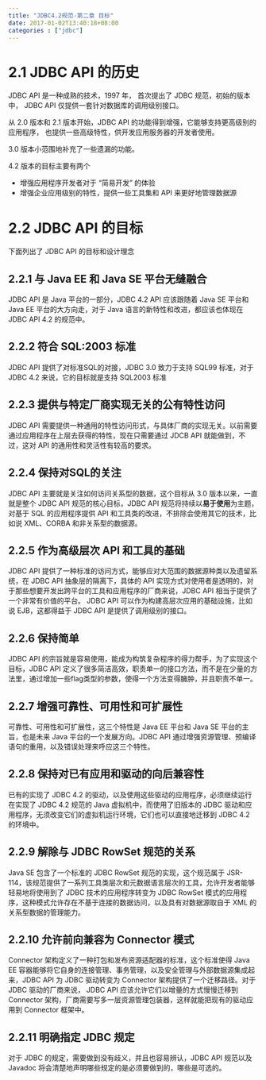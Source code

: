 ```yaml
---
title: "JDBC4.2规范-第二章 目标"
date: 2017-01-02T13:40:18+08:00
categories : ["jdbc"]
---
```

# 2.1 JDBC API 的历史

JDBC API 是一种成熟的技术，1997 年， 首次提出了 JDBC 规范，初始的版本中， JDBC API 仅提供一套针对数据库的调用级别接口。

从 2.0 版本和 2.1 版本开始，JDBC API 的功能得到增强，它能够支持更高级别的应用程序， 也提供一些高级特性，供开发应用服务器的开发者使用。

3.0 版本小范围地补充了一些遗漏的功能。

4.2 版本的目标主要有两个

- 增强应用程序开发者对于 “简易开发” 的体验
- 增强企业应用级别的特性，提供一些工具集和 API 来更好地管理数据源

# 2.2 JDBC API 的目标

下面列出了 JDBC API 的目标和设计理念

## 2.2.1 与 Java EE 和 Java SE 平台无缝融合
JDBC API 是 Java 平台的一部分，JDBC 4.2 API 应该跟随着 Java SE 平台和 Java EE 平台的大方向走，对于 Java 语言的新特性和改进，都应该也体现在 JDBC API 4.2 的规范中。

## 2.2.2 符合 SQL:2003 标准

JDBC API 提供了对标准SQL的对接，JDBC 3.0 致力于支持 SQL99 标准，对于 JDBC 4.2 来说，它的目标就是支持 SQL2003 标准

## 2.2.3 提供与特定厂商实现无关的公有特性访问

JDBC API 需要提供一种通用的特性访问形式，与具体厂商的实现无关。以前需要通过应用程序在上层去获得的特性，现在只需要通过 JDCB API 就能做到，不过，这对 API 的通用性和灵活性有较高的要求。

## 2.2.4 保持对SQL的关注

JDBC API 主要就是关注如何访问关系型的数据，这个目标从 3.0 版本以来，一直就是整个 JDBC API 规范的核心目标，JDBC API 规范将持续以**易于使用**为主题，对基于 SQL 的应用程序提供 API 和工具类的改进，不排除会使用其它的技术，比如说 XML、CORBA 和非关系型的数据源。

## 2.2.5 作为高级层次 API 和工具的基础

JDBC API 提供了一种标准的访问方式，能够应对大范围的数据源种类以及遗留系统，在 JDBC API 抽象层的隔离下，具体的 API 实现方式对使用者是透明的，对于那些想要开发出跨平台的工具和应用程序的厂商来说，JDBC API 相当于提供了一个非常有价值的平台。 JDBC API 可以作为构建高层次应用的基础设施，比如说 EJB，这都得益于 JDBC API 是提供了调用级别的接口。

## 2.2.6 保持简单

JDBC API 的宗旨就是容易使用，能成为构筑复杂程序的得力帮手，为了实现这个目标，JDBC API 定义了很多简洁高效，职责单一的接口方法，而不是在少量的方法里，通过增加一些flag类型的参数，使得一个方法变得臃肿，并且职责不单一。

## 2.2.7 增强可靠性、可用性和可扩展性
可靠性、可用性和可扩展性，这三个特性是 Java EE 平台和 Java SE 平台的主旨，也是未来 Java 平台的一个发展方向。JDBC API 通过增强资源管理、预编译语句的重用，以及错误处理来呼应这三个特性。

## 2.2.8 保持对已有应用和驱动的向后兼容性

已有的实现了 JDBC 4.2 的驱动，以及使用这些驱动的应用程序，必须继续运行在实现了 JDBC 4.2 规范的 Java 虚拟机中，而使用了旧版本的 JDBC 驱动和应用程序，无须改变它们的虚拟机运行环境，它们也可以直接地迁移到 JDBC 4.2 的环境中。

## 2.2.9 解除与 JDBC RowSet 规范的关系
Java SE 包含了一个标准的 JDBC RowSet 规范的实现，这个规范属于 JSR-114，该规范提供了一系列工具类层次和元数据语言层次的工具，允许开发者能够轻易地将使用到了 JDBC 技术的应用程序转变为 JDBC RowSet 模式的应用程序，这种模式允许存在不基于连接的数据访问，以及具有对数据源取自于 XML 的关系型数据的管理能力。

## 2.2.10 允许前向兼容为 Connector 模式
Connector 架构定义了一种打包和发布资源适配器的标准，这个标准使得 Java EE 容器能够将它自身的连接管理、事务管理，以及安全管理与外部数据源集成起来，JDBC API 为 JDBC 驱动转变为 Connector 架构提供了一个迁移路径。对于 JDBC 驱动的厂商来说， JDBC API 应该允许它们以增量的方式慢慢迁移到 Connector 架构，厂商需要写多一层资源管理包装器，这样就能把现有的驱动应用到 Connector 框架中。

## 2.2.11 明确指定 JDBC 规定

对于 JDBC 的规定，需要做到没有歧义，并且也容易辨认，JDBC API 规范以及 Javadoc 将会清楚地声明哪些规定的是必须要做到的，哪些是可选的。
